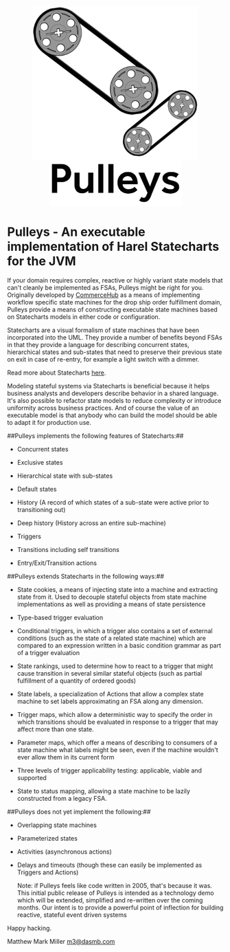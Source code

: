 <div align="center">
<img src="images/logo.png" width="386" height="356"/><br/>
<img src="images/header.png" width="309" height="107"/>
</div>

Pulleys - An executable implementation of Harel Statecharts for the JVM
=======================================================================
If your domain requires complex, reactive or highly variant state models that can't cleanly be implemented as FSAs, 
Pulleys might be right for you. Originally developed by [CommerceHub](commercehub.com) as a means of implementing
workflow specific state machines for the drop ship order fulfillment domain, Pulleys provide a means of constructing 
executable state machines based on Statecharts models in either code or configuration.

Statecharts are a visual formalism of state machines that have been incorporated into the UML. They provide a number of 
benefits beyond FSAs in that they provide a language for describing concurrent states, hierarchical states and 
sub-states that need to preserve their previous state on exit in case of re-entry, for example a light switch with a 
dimmer.

Read more about Statecharts [here](http://www.wisdom.weizmann.ac.il/~dharel/SCANNED.PAPERS/Statecharts.pdf).

Modeling stateful systems via Statecharts is beneficial because it helps business analysts and developers describe 
behavior in a shared language. It's also possible to refactor state models to reduce complexity or introduce uniformity 
across business practices. And of course the value of an executable model is that anybody who can build the model should
be able to adapt it for production use.

##Pulleys implements the following features of Statecharts:##

* Concurrent states

* Exclusive states

* Hierarchical state with sub-states

* Default states

* History (A record of which states of a sub-state were active prior to transitioning out)

* Deep history (History across an entire sub-machine)

* Triggers

* Transitions including self transitions

* Entry/Exit/Transition actions
 
##Pulleys extends Statecharts in the following ways:##

* State cookies, a means of injecting state into a machine and extracting state from it. Used to decouple
stateful objects from state machine implementations as well as providing a means of state persistence

* Type-based trigger evaluation

* Conditional triggers, in which a trigger also contains a set of external conditions (such as the state of a related
state machine) which are compared to an expression written in a basic condition grammar as part of a trigger evaluation

* State rankings, used to determine how to react to a trigger that might cause transition in several similar stateful 
objects (such as partial fulfillment of a quantity of ordered goods)

* State labels, a specialization of Actions that allow a complex state machine to set labels approximating an FSA
along any dimension.

* Trigger maps, which allow a deterministic way to specify the order in which transitions should be evaluated in 
response to a trigger that may affect more than one state.

* Parameter maps, which offer a means of describing to consumers of a state machine what labels might be seen, even if
the machine wouldn't ever allow them in its current form

* Three levels of trigger applicability testing: applicable, viable and supported

* State to status mapping, allowing a state machine to be lazily constructed from a legacy FSA.
 
##Pulleys does not yet implement the following:##

 * Overlapping state machines

 * Parameterized states

 * Activities (asynchronous actions)

 * Delays and timeouts (though these can easily be implemented as Triggers and Actions)
 
 
    Note: if Pulleys feels like code written in 2005, that's because it was. This initial public release of Pulleys is 
    intended as a technology demo which will be extended, simplified and re-written over the coming months. Our intent 
    is to provide a powerful point of inflection for building reactive, stateful event driven systems

Happy hacking.

Matthew Mark Miller <m3@dasmb.com>
